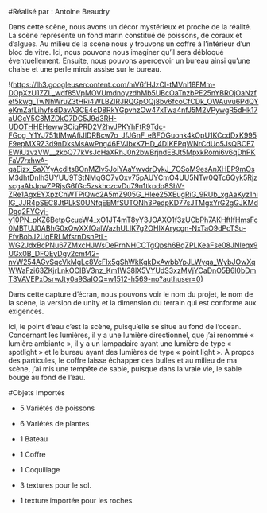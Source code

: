 #Réalisé par : Antoine Beaudry

Dans cette scène, nous avons un décor mystérieux et proche de la réalité. La scène représente un fond marin constitué de poissons, de coraux et d’algues. Au milieu de la scène nous y trouvons un coffre à l’intérieur d’un bloc de vitre. Ici, nous pouvons nous imaginer qu’il sera débloqué éventuellement. Ensuite, nous pouvons apercevoir un bureau ainsi qu’une chaise et une perle miroir assise sur le bureau. 

!(https://lh3.googleusercontent.com/mV6fHJzCI-tMVnl18FMm-DOpXzU1ZZL_wdf85VpMOVUmdnoyzdhMb5UBcOaTnzbPE25nYBROjOaNzfet5kwg_TwNhWruZ3tHRi4WLBZlRJRQGpOQj8bv6fcoCfCDk_OWAuvu6PdQYeKmZafLihyfsdDavA3CE4cD8RkYGpvhzOw47xTwa4nfJ5M2VPywgR5dHk17aUGcY5C8MZDkC7DC5J9d3RH-UDOTHHEHewwBCiqPRD2V2hvJPKYhFtR9Tdc-FGog_Y1YJ751tIMwAfiJIDRBcw7o_JfJGnF_eBFOGuonk4kOpU1KCcdDxK995F9epMXRZ3d9nDksMsAwPng46EVJbxK7HD_4DIKEPqWNrCdUo5JsQBCE7EWiUzvzVW__zkoQ77kVsJcHaXRhJ0n2bwBrjndEBJt5MpxkRomi6v6qDhPKFaV7rxhwA-qaEjzx_5aXYyAcdIts8OnMZlv5JoiYAaYwvdrDykJ_7OSoM9esAnXHEP9mOsM3dhtDnlh3UYUU9TStNMqGO7vOxv75pAUYCmO4UU5NTw0QTc6Qyk5RjzscgaAbJpwZPRjsG6fGc5zskhczcvDu79n1tkpdq8ShV-ZRe1AgxEYXpzCnWTPiQwc2A5mZ905G_Hlee25XEugRiG_9RUb_xgAaKyz1niIG_JJR4pSEC8JtPLkS0UNfqEEMfSUTQNh3PedpKD77sJTMgxYrG2gGJKMdDgq2FYCyj-y10PN_pKZ6BetpGcueW4_xO1JT4mT8yY3JOAXO1f3zUCbPh7AKHftIfHmsFc0MBTUJ0ABhG0xQwXXfQalWazhULIK7g2OHlXArycgn-NxTaO9dPcTSu-FfvBobJ2UqERLMfsrnDsnPtL-WG2JdxBcPNu67ZMxcHJWsOePrnNHCCTgQpsh6BqZPLKeaFse08JNleqx9UGx0B_DFQEyDgy2cmf42-nvW254AGvSqcVkMgLc8VcFIx5gShWkKgkDxAwbbYpJLWyqa_WybJOwXqWWaFzi63ZKjrLnkOCIBV3nz_Km1W38lX5VYUdS3xzMVjYCaDnO5B6l0bDmT3VAVEPxDsrwJty0a9SaIOQ=w1512-h569-no?authuser=0)

Dans cette capture d’écran, nous pouvons voir le nom du projet, le nom de la scène, la version de unity et la dimension du terrain qui est conforme aux exigences.
 

Ici, le point d’eau c’est la scène, puisqu’elle se situe au fond de l’ocean.
Concernant les lumières, il y a une lumière directionnel, que j’ai renommé « lumière ambiante », il y a un lampadaire ayant une lumière de type « spotlight » et le bureau ayant des lumières de type « point light ».
À propos des particules, le coffre laisse échapper des bulles et au milieu de ma scène, j’ai mis une tempête de sable, puisque dans la vraie vie, le sable bouge au fond de l’eau.

#Objets Importés
-	5 Variétés de poissons
-	6 Variétés de plantes
-	1 Bateau
-	1 Coffre
-	1 Coquillage

-	3 textures pour le sol.
-	1 texture importée pour les roches.
